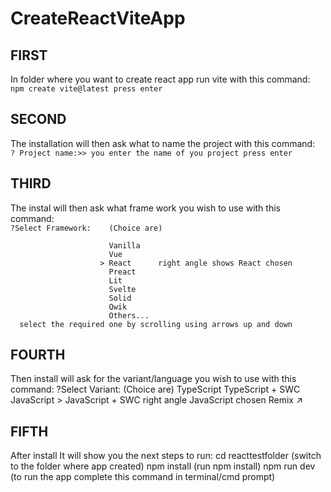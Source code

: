 # CreateReactViteApp

## FIRST
  In folder where you want to create react app run vite with this command:</br>
    `npm create vite@latest press enter`
    
## SECOND
  The installation will then ask what to name the project with this command:</br>
    `? Project name:>> you enter the name of you project press enter`
## THIRD
  The instal will then ask what frame work you wish to use with this command:</br>
    `?Select Framework:    (Choice are)`
    
                          Vanilla
                          Vue
                        > React      right angle shows React chosen
                          Preact
                          Lit
                          Svelte
                          Solid
                          Qwik
                          Others...
      select the required one by scrolling using arrows up and down
                                      
## FOURTH
  Then install will ask for the variant/language you wish to use with this command:
    ?Select Variant:    (Choice are)
                        TypeScript
                        TypeScript + SWC
                        JavaScript
                      > JavaScript + SWC    right angle JavaScript chosen
                        Remix ↗
                        
      
## FIFTH
  After install It will show you the next steps to run:
    cd reacttestfolder        (switch to the folder where app created)
    npm install               (run npm install)
    npm run dev               (to run the app complete this command in terminal/cmd prompt)






